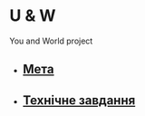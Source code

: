 # U & W
You and World project

- ## [Мета](docs/goal/index.md)
- ## [Технічне завдання](docs/task/index.md)